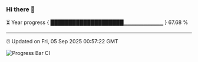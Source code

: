 ### Hi there 👋

⏳ Year progress { ████████████████████▁▁▁▁▁▁▁▁▁▁ } 67.68 %

---

⏰ Updated on Fri, 05 Sep 2025 00:57:22 GMT

![Progress Bar CI](https://github.com/code-lakshay/GitHub-Actions-Demo/workflows/Progress%20Bar%20CI/badge.svg)
